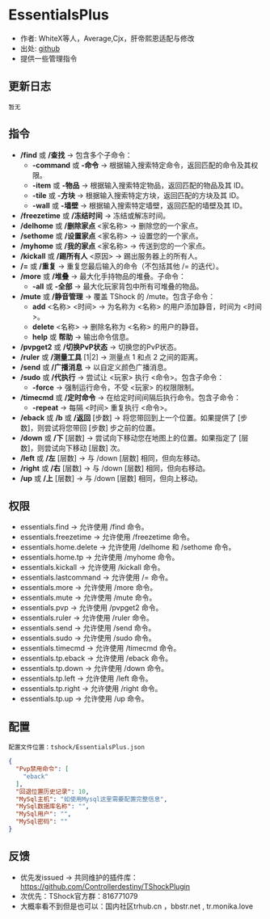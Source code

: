 # EssentialsPlus

- 作者: WhiteX等人，Average,Cjx，肝帝熙恩适配与修改
- 出处: [github](https://github.com/QuiCM/EssentialsPlus)
- 提供一些管理指令

## 更新日志

```
暂无
```

## 指令 ##

- **/find** 或 **/查找** -> 包含多个子命令：
    - **-command** 或 **-命令** -> 根据输入搜索特定命令，返回匹配的命令及其权限。
    - **-item** 或 **-物品** -> 根据输入搜索特定物品，返回匹配的物品及其 ID。
    - **-tile** 或 **-方块** -> 根据输入搜索特定方块，返回匹配的方块及其 ID。
    - **-wall** 或 **-墙壁** -> 根据输入搜索特定墙壁，返回匹配的墙壁及其 ID。
- **/freezetime** 或 **/冻结时间** -> 冻结或解冻时间。
- **/delhome** 或 **/删除家点** <家名称> -> 删除您的一个家点。
- **/sethome** 或 **/设置家点** <家名称> -> 设置您的一个家点。
- **/myhome** 或 **/我的家点** <家名称> -> 传送到您的一个家点。
- **/kickall** 或 **/踢所有人** <原因> -> 踢出服务器上的所有人。
- **/=** 或 **/重复** -> 重复您最后输入的命令（不包括其他 /= 的迭代）。
- **/more** 或 **/堆叠** -> 最大化手持物品的堆叠。子命令：
    - **-all** 或 **-全部** -> 最大化玩家背包中所有可堆叠的物品。
- **/mute** 或 **/静音管理** -> 覆盖 TShock 的 /mute。包含子命令：
    - **add** <名称> <时间> -> 为名称为 <名称> 的用户添加静音，时间为 <时间>。
    - **delete** <名称> -> 删除名称为 <名称> 的用户的静音。
    - **help** 或 **帮助** -> 输出命令信息。
- **/pvpget2** 或 **/切换PvP状态** -> 切换您的PvP状态。
- **/ruler** 或 **/测量工具** [1|2] -> 测量点 1 和点 2 之间的距离。
- **/send** 或 **/广播消息** -> 以自定义颜色广播消息。
- **/sudo** 或 **/代执行** -> 尝试让 <玩家> 执行 <命令>。包含子命令：
    - **-force** -> 强制运行命令，不受 <玩家> 的权限限制。
- **/timecmd** 或 **/定时命令** -> 在给定时间间隔后执行命令。包含子命令：
    - **-repeat** -> 每隔 <时间> 重复执行 <命令>。
- **/eback** 或 **/b** 或 **/返回** [步数] -> 将您带回到上一个位置。如果提供了 [步数]，则尝试将您带回 [步数] 步之前的位置。
- **/down** 或 **/下** [层数] -> 尝试向下移动您在地图上的位置。如果指定了 [层数]，则尝试向下移动 [层数] 次。
- **/left** 或 **/左** [层数] -> 与 /down [层数] 相同，但向左移动。
- **/right** 或 **/右** [层数] -> 与 /down [层数] 相同，但向右移动。
- **/up** 或 **/上** [层数] -> 与 /down [层数] 相同，但向上移动。



## 权限 ##

- essentials.find -> 允许使用 /find 命令。
- essentials.freezetime -> 允许使用 /freezetime 命令。
- essentials.home.delete -> 允许使用 /delhome 和 /sethome 命令。
- essentials.home.tp -> 允许使用 /myhome 命令。
- essentials.kickall -> 允许使用 /kickall 命令。
- essentials.lastcommand -> 允许使用 /= 命令。
- essentials.more -> 允许使用 /more 命令。
- essentials.mute -> 允许使用 /mute 命令。
- essentials.pvp -> 允许使用 /pvpget2 命令。
- essentials.ruler -> 允许使用 /ruler 命令。
- essentials.send -> 允许使用 /send 命令。
- essentials.sudo -> 允许使用 /sudo 命令。
- essentials.timecmd -> 允许使用 /timecmd 命令。
- essentials.tp.eback -> 允许使用 /eback 命令。
- essentials.tp.down -> 允许使用 /down 命令。
- essentials.tp.left -> 允许使用 /left 命令。
- essentials.tp.right -> 允许使用 /right 命令。
- essentials.tp.up -> 允许使用 /up 命令。

## 配置
    配置文件位置：tshock/EssentialsPlus.json
```json
{
  "Pvp禁用命令": [
    "eback"
  ],
  "回退位置历史记录": 10,
  "MySql主机": "如使用Mysql这里需要配置完整信息",
  "MySql数据库名称": "",
  "MySql用户": "",
  "MySql密码": ""
}
```
## 反馈
- 优先发issued -> 共同维护的插件库：https://github.com/Controllerdestiny/TShockPlugin
- 次优先：TShock官方群：816771079
- 大概率看不到但是也可以：国内社区trhub.cn ，bbstr.net , tr.monika.love